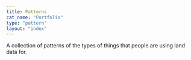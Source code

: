 ```yaml
---
title: Patterns
cat_name: "Portfolio"
type: "pattern"
layout: "index"
---
```


A collection of patterns of the types of things that people are using land data for.